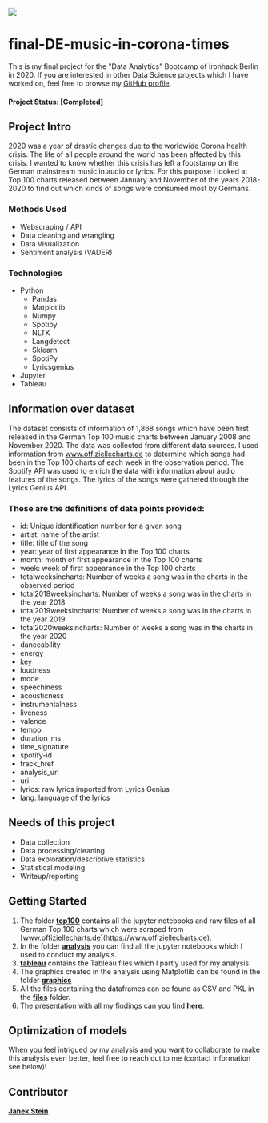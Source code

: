 [<img src="https://github.com/jast92/final-DE-music-in-corona-times/blob/main/graphics/presentation_impact_corona_mainstream_music_germany.png">](https://github.com/jast92/final-DE-music-in-corona-times/blob/main/presentation/presentation_impact_corona_mainstream_music_germany.pdf)

# final-DE-music-in-corona-times

This is my final project for the "Data Analytics" Bootcamp of Ironhack Berlin in 2020. If you are interested in other Data Science projects which I have worked on, feel free to browse my [GitHub profile](https://github.com/jast92/).

#### Project Status: [Completed]

## Project Intro

2020 was a year of drastic changes due to the worldwide Corona health crisis. The life of all people around the world has been affected by this crisis. I wanted to know whether this crisis has left a footstamp on the German mainstream music in audio or lyrics. For this purpose I looked at Top 100 charts released between January and November of the years 2018-2020 to find out which kinds of songs were consumed most by Germans. 

### Methods Used
* Webscraping / API
* Data cleaning and wrangling
* Data Visualization
* Sentiment analysis (VADER)

### Technologies
* Python
  * Pandas
  * Matplotlib
  * Numpy
  * Spotipy
  * NLTK
  * Langdetect
  * Sklearn
  * SpotiPy
  * Lyricsgenius
* Jupyter
* Tableau

## Information over dataset
The dataset consists of information of 1,868 songs which have been first released in the German Top 100 music charts between January 2008 and November 2020.
The data was collected from different data sources. I used information from www.offiziellecharts.de to determine which songs had been in the Top 100 charts of each week in the observation period. The Spotify API was used to enrich the data with information about audio features of the songs. The lyrics of the songs were gathered through the Lyrics Genius API.

### These are the definitions of data points provided:

* id: Unique identification number for a given song
* artist: name of the artist
* title: title of the song
* year: year of first appearance in the Top 100 charts
* month: month of first appearance in the Top 100 charts
* week: week of first appearance in the Top 100 charts
* totalweeksincharts: Number of weeks a song was in the charts in the observed period
* total2018weeksincharts: Number of weeks a song was in the charts in the year 2018
* total2019weeksincharts: Number of weeks a song was in the charts in the year 2019
* total2020weeksincharts: Number of weeks a song was in the charts in the year 2020
* danceability
* energy
* key
* loudness
* mode
* speechiness
* acousticness
* instrumentalness
* liveness
* valence
* tempo
* duration_ms
* time_signature
* spotify-id
* track_href
* analysis_url
* uri
* lyrics: raw lyrics imported from Lyrics Genius
* lang: language of the lyrics

## Needs of this project

- Data collection
- Data processing/cleaning
- Data exploration/descriptive statistics
- Statistical modeling
- Writeup/reporting

## Getting Started

1. The folder [**top100**](https://github.com/jast92/final-DE-music-in-corona-times/tree/main/top100) contains all the jupyter notebooks and raw files of all German Top 100 charts which were scraped from [www.offiziellecharts.de](https://www.offiziellecharts.de).
2. In the folder [**analysis**](https://github.com/jast92/final-DE-music-in-corona-times/tree/main/analysis) you can find all the jupyter notebooks which I used to conduct my analysis.
3. [**tableau**](https://github.com/jast92/final-DE-music-in-corona-times/tree/main/tableau) contains the Tableau files which I partly used for my analysis.
4. The graphics created in the analysis using Matplotlib can be found in the folder [**graphics**](https://github.com/jast92/final-DE-music-in-corona-times/tree/main/graphics)
5. All the files containing the dataframes can be found as CSV and PKL in the [**files**](https://github.com/jast92/final-DE-music-in-corona-times/tree/main/files) folder.
6. The presentation with all my findings can you find [**here**](https://github.com/jast92/final-DE-music-in-corona-times/tree/main/presentation).


## Optimization of models
When you feel intrigued by my analysis and you want to collaborate to make this analysis even better, feel free to reach out to me (contact information see below)!


## Contributor

**[Janek Stein](https://www.linkedin.com/in/janekstein/)**
